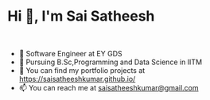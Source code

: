 # Hi 👋, I'm Sai Satheesh

<br/>

- 🔭 Software Engineer at EY GDS
- 🌱 Pursuing B.Sc,Programming and Data Science in IITM
- 👯 You can find my portfolio projects at https://saisatheeshkumar.github.io/
- 📫 You can reach me at saisatheeshkumar@gmail.com


<!--
- 😄 Aspiring Data Analyst 
- 🤔 I’m looking for help with ...
- 💬 Ask me about ...
- ⚡ Fun fact: ... -->

